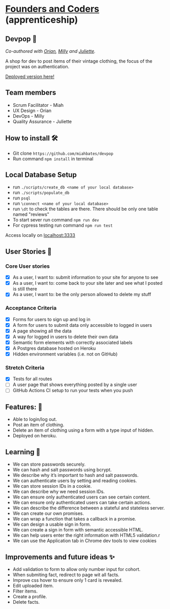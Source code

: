 # [Founders and Coders](https://www.foundersandcoders.com/) (apprenticeship) 

## Devpop 👚

*Co-authored with [Orian](https://github.com/OrianP), [Milly](https://github.com/millipede-cpu) and [Juliette](https://github.com/julietteorpen).*

A shop for dev to post items of their vintage clothing, the focus of the project was on authentication.

[Deployed version here!](https://devpop.herokuapp.com/)

## Team members
* Scrum Facilitator - Miah
* UX Design - Orian
* DevOps - Milly
* Quality Assurance - Juliette

## How to install 🛠️
* Git clone `https://github.com/miahbates/devpop`
* Run command `npm install` in terminal

## Local Database Setup
* run `./scripts/create_db <name of your local database>`
* run `./scripts/populate_db`
* run `psql`
* run `\connect <name of your local database>`
* run `\dt` to check the tables are there. There should be only one table named "reviews"
* To start sever run command `npm run dev`
* For cypress testing run command `npm run test`

Access locally on [localhost:3333](http://localhost:3333/)

## User Stories :busts_in_silhouette:
### Core User stories
- [x] As a user, I want to: submit information to your site for anyone to see
- [x] As a user, I want to: come back to your site later and see what I posted is still there
- [x] As a user, I want to: be the only person allowed to delete my stuff
### Acceptance Criteria
- [x] Forms for users to sign up and log in
- [x] A form for users to submit data only accessible to logged in users
- [x] A page showing all the data
- [x] A way for logged in users to delete their own data
- [x] Semantic form elements with correctly associated labels
- [x] A Postgres database hosted on Heroku
- [x] Hidden environment variables (i.e. not on GitHub)
### Stretch Criteria
- [x] Tests for all routes
- [ ] A user page that shows everything posted by a single user
- [ ] GitHub Actions CI setup to run your tests when you push

## Features: 🌟
* Able to login/log out.
* Post an item of clothing. 
* Delete an item of clothing using a form with a type input of hidden.
* Deployed on heroku.

## Learning 🌱
* We can store passwords securely.
* We can hash and salt passwords using bcrypt.
* We describe why it’s important to hash and salt passwords.
* We can authenticate users by setting and reading cookies.
* We can store session IDs in a cookie.
* We can describe why we need session IDs.
* We can ensure only authenticated users can see certain content.
* We can ensure only authenticated users can take certain actions.
* We can describe the difference between a stateful and stateless server.
* We can create our own promises.
* We can wrap a function that takes a callback in a promise.
* We can design a usable sign in form.
* We can create a sign in form with semantic accessible HTML.
* We can help users enter the right information with HTML5 validation.r
* We can use the Application tab in Chrome dev tools to view cookies

## Improvements and future ideas ✨
- Add validation to form to allow only number input for cohort.
- When submiting fact, redirect to page wit all facts.
- Improve css hover to ensure only 1 card is revealed.
- Edit uploaded item. 
- Filter items.
- Create a profile.
- Delete facts.

